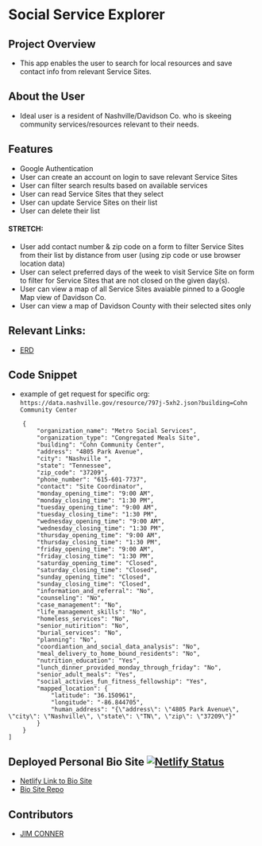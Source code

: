  # Social Service Explorer

## Project Overview
- This app enables the user to search for local resources and save contact info from relevant Service Sites.

## About the User
- Ideal user is a resident of Nashville/Davidson Co. who is skeeing community services/resources relevant to their needs. 

## Features 
- Google Authentication
- User can create an account on login to save relevant Service Sites
- User can filter search results based on available services
- User can read Service Sites that they select
- User can update Service Sites on their list
- User can delete their list
#### STRETCH:
- User add contact number & zip code on a form to filter Service Sites from their list by distance from user (using zip code or use browser location data)
- User can select preferred days of the week to visit Service Site on form to filter for Service Sites that are not closed on the given day(s).
- User can view a map of all Service Sites avaiable pinned to a Google Map view of Davidson Co.
- User can view a map of Davidson County with their selected sites only

## Relevant Links:
- [ERD](https://dbdiagram.io/d/60b66194b29a09603d178256)
<!-- - [Project Board](https://github.com/jim-conner/capstone-e14/projects/1) -->
<!-- - [Check out the deployed site](#your-link) -->
<!-- - [Wireframes](#your-link) -->

## Code Snippet
- example of get request for specific org: `https://data.nashville.gov/resource/797j-5xh2.json?building=Cohn Community Center`
```[
    {
        "organization_name": "Metro Social Services",
        "organization_type": "Congregated Meals Site",
        "building": "Cohn Community Center",
        "address": "4805 Park Avenue",
        "city": "Nashville ",
        "state": "Tennessee",
        "zip_code": "37209",
        "phone_number": "615-601-7737",
        "contact": "Site Coordinator",
        "monday_opening_time": "9:00 AM",
        "monday_closing_time": "1:30 PM",
        "tuesday_opening_time": "9:00 AM",
        "tuesday_closing_time": "1:30 PM",
        "wednesday_opening_time": "9:00 AM",
        "wednesday_closing_time": "1:30 PM",
        "thursday_opening_time": "9:00 AM",
        "thursday_closing_time": "1:30 PM",
        "friday_opening_time": "9:00 AM",
        "friday_closing_time": "1:30 PM",
        "saturday_opening_time": "Closed",
        "saturday_closing_time": "Closed",
        "sunday_opening_time": "Closed",
        "sunday_closing_time": "Closed",
        "information_and_referral": "No",
        "counseling": "No",
        "case_management": "No",
        "life_management_skills": "No",
        "homeless_services": "No",
        "senior_nutirition": "No",
        "burial_services": "No",
        "planning": "No",
        "coordiantion_and_social_data_analysis": "No",
        "meal_delivery_to_home_bound_residents": "No",
        "nutrition_education": "Yes",
        "lunch_dinner_provided_monday_through_friday": "No",
        "senior_adult_meals": "Yes",
        "social_activies_fun_fitness_fellowship": "Yes",
        "mapped_location": {
            "latitude": "36.150961",
            "longitude": "-86.844705",
            "human_address": "{\"address\": \"4805 Park Avenue\", \"city\": \"Nashville\", \"state\": \"TN\", \"zip\": \"37209\"}"
        }
    }
]
```

## Deployed Personal Bio Site [![Netlify Status](https://api.netlify.com/api/v1/badges/1b4bfa03-03a1-4e40-ab79-f85ffed56070/deploy-status)](https://app.netlify.com/sites/jim-conner/deploys)
- [Netlify Link to Bio Site](https://jim-conner.netlify.app/)
- [Bio Site Repo](https://github.com/jim-conner/personal-bio-react)

<!-- ## Video Walkthrough of APP NAME -->

<!-- ## Project Screenshots These can be inside of your project. -->
<!-- <img width="1148" alt="Your Alt" src="your-link.png"> -->
<!-- ![Alt Text Here](https://www.yourlinkhere.com) -->

## Contributors
- [JIM CONNER](https://github.com/jim-conner)
